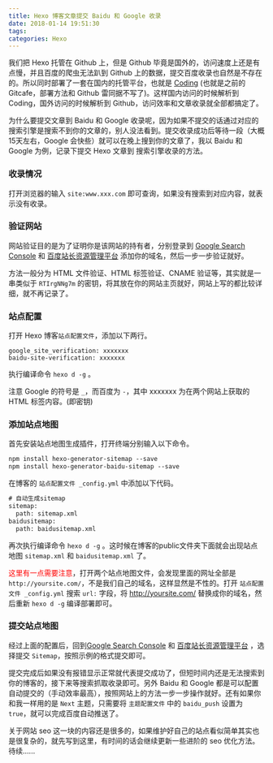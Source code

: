 ```yaml
---
title: Hexo 博客文章提交 Baidu 和 Google 收录
date: 2018-01-14 19:51:30
tags: 
categories: Hexo
---
```


我们把 Hexo 托管在 Github 上，但是 Github 毕竟是国外的，访问速度上还是有点慢，并且百度的爬虫无法趴到 Github 上的数据，提交百度收录也自然是不存在的。所以同时部署了一套在国内的托管平台，也就是 [Coding](https://coding.net/) (也就是之前的 Gitcafe，部署方法和 Github 雷同据不写了)。这样国内访问的时候解析到 Coding，国外访问的时候解析到 Github，访问效率和文章收录就全部都搞定了。

为什么要提交文章到 Baidu 和 Google 收录呢，因为如果不提交的话通过对应的搜索引擎是搜索不到你的文章的，别人没法看到。提交收录成功后等待一段（大概15天左右，Google 会快些）就可以在晚上搜到你的文章了，我以 Baidu 和 Google 为例，记录下提交 Hexo 文章到 搜索引擎收录的方法。

<!--more-->

### 收录情况
打开浏览器的输入 `site:www.xxx.com` 即可查询，如果没有搜索到对应内容，就表示没有收录。


### 验证网站
网站验证目的是为了证明你是该网站的持有者，分别登录到 [Google Search Console](https://www.google.com/webmasters/tools/home) 和 [百度站长资源管理平台](https://ziyuan.baidu.com/site/index) 添加你的域名，然后一步一步验证就好。

方法一般分为 HTML 文件验证、HTML 标签验证、CNAME 验证等，其实就是一串类似于 `RTIrgNNg7m` 的密钥，将其放在你的网站主页就好，网站上写的都比较详细，就不再记录了。


### 站点配置
打开 Hexo 博客`站点配置文件`，添加以下两行。
```objc
google_site_verification: xxxxxxx
baidu-site-verification: xxxxxxx
```
执行编译命令 `hexo d -g` 。

注意 Google 的符号是 `_`，而百度为 `-`，其中 xxxxxxx 为在两个网站上获取的 HTML 标签内容。(即密钥)



### 添加站点地图
首先安装站点地图生成插件，打开终端分别输入以下命令。
```xml
npm install hexo-generator-sitemap --save
npm install hexo-generator-baidu-sitemap --save
```

在博客的 `站点配置文件 _config.yml` 中添加以下代码。
```xml
# 自动生成sitemap
sitemap:
  path: sitemap.xml
baidusitemap:
  path: baidusitemap.xml
```

再次执行编译命令 `hexo d -g` 。这时候在博客的public文件夹下面就会出现站点地图 `sitemap.xml` 和 `baidusitemap.xml` 了。

<font color=red>这里有一点需要注意</font>，打开两个站点地图文件，会发现里面的网址全部是 `http://yoursite.com/`，不是我们自己的域名，这样显然是不性的。打开 `站点配置文件 _config.yml` 搜索 `url:` 字段，将 http://yoursite.com/ 替换成你的域名，然后重新 `hexo d -g` 编译部署即可。

### 提交站点地图
经过上面的配置后，回到[Google Search Console](https://www.google.com/webmasters/tools/home) 和 [百度站长资源管理平台](https://ziyuan.baidu.com/site/index) ，选择提交 `Sitemap`，按照示例的格式提交即可。

提交完成后如果没有报错显示正常就代表提交成功了，但短时间内还是无法搜索到你的博客的，接下来等搜索抓取收录即可。另外 Baidu 和 Google 都是可以配置自动提交的（手动效率最高），按照网站上的方法一步一步操作就好。还有如果你和我一样用的是 `Next` 主题，只需要将 `主题配置文件` 中的 `baidu_push` 设置为 `true`，就可以完成百度自动推送了。

关于网站 seo 这一块的内容还是很多的，如果维护好自己的站点看似简单其实也是很复杂的，就先写到这里，有时间的话会继续更新一些进阶的 seo 优化方法。待续......
